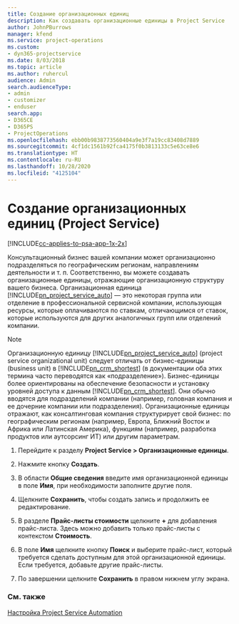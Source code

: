 ```yaml
---
title: Создание организационных единиц
description: Как создавать организационные единицы в Project Service
author: JohnPBurrows
manager: kfend
ms.service: project-operations
ms.custom:
- dyn365-projectservice
ms.date: 8/03/2018
ms.topic: article
ms.author: ruhercul
audience: Admin
search.audienceType:
- admin
- customizer
- enduser
search.app:
- D365CE
- D365PS
- ProjectOperations
ms.openlocfilehash: ebb00b9838773560404a9e3f7a19cc83408d7889
ms.sourcegitcommit: 4cf1dc1561b92fca4175f0b3813133c5e63ce8e6
ms.translationtype: HT
ms.contentlocale: ru-RU
ms.lasthandoff: 10/28/2020
ms.locfileid: "4125104"
---
```

# <a name="create-organizational-units-project-service"></a>Создание организационных единиц (Project Service)

[!INCLUDE[cc-applies-to-psa-app-1x-2x](../includes/cc-applies-to-psa-app-1x-2x.md)]

Консультационный бизнес вашей компании может организационно подразделяться по географическим регионам, направлениям деятельности и т. п. Соответственно, вы можете создавать организационные единицы, отражающие организационную структуру вашего бизнеса. Организационная единица [!INCLUDE[pn_project_service_auto](../includes/pn-project-service-auto.md)] — это некоторая группа или отделение в профессиональной сервисной компании, использующая ресурсы, которые оплачиваются по ставкам, отличающимся от ставок, которые используются для других аналогичных групп или отделений компании.  
  
> [!NOTE]
>  Организационную единицу [!INCLUDE[pn_project_service_auto](../includes/pn-project-service-auto.md)] (project service organizational unit) следует отличать от бизнес-единицы (business unit) в [!INCLUDE[pn_crm_shortest](../includes/pn-crm-shortest.md)] (в документации оба этих термина часто переводятся как «подразделение»). Бизнес-единицы более ориентированы на обеспечение безопасности и установку уровней доступа к данным [!INCLUDE[pn_crm_shortest](../includes/pn-crm-shortest.md)]. Они обычно вводятся для подразделений компании (например, головная компания и ее дочерние компании или подразделения). Организационные единицы отражают, как консалтинговая компания структурирует свой бизнес: по географическим регионам (например, Европа, Ближний Восток и Африка или Латинская Америка), функциям (например, разработка продуктов или аутсорсинг ИТ) или другим параметрам.  
  
1.  Перейдите к разделу **Project Service > Организационные единицы**.  
  
2.  Нажмите кнопку **Создать**.  
  
3.  В области **Общие сведения** введите имя организационной единицы в поле **Имя**, при необходимости заполните другие поля.  
  
4.  Щелкните **Сохранить**, чтобы создать запись и продолжить ее редактирование.  
  
5.  В разделе **Прайс-листы стоимости** щелкните **+** для добавления прайс-листа. Здесь можно добавить только прайс-листы с контекстом **Стоимость**.  
  
6.  В поле **Имя** щелкните кнопку **Поиск** и выберите прайс-лист, который требуется сделать доступным для этой организационной единицы. Если требуется, добавьте другие прайс-листы.  
  
7.  По завершении щелкните **Сохранить** в правом нижнем углу экрана.  
  
### <a name="see-also"></a>См. также  
 [Настройка Project Service Automation](../psa/configure.md)
